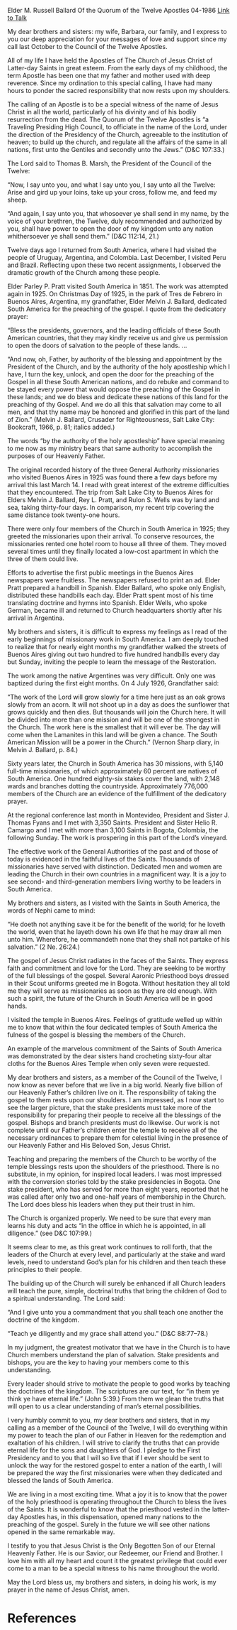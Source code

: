 Elder M. Russell Ballard
Of the Quorum of the Twelve Apostles
04-1986
[Link to Talk](https://www.churchofjesuschrist.org/study/general-conference/1986/04/the-kingdom-rolls-forth-in-south-america?lang=eng)

My dear brothers and sisters: my wife, Barbara, our family, and I express to you our deep appreciation for your messages of love and support since my call last October to the Council of the Twelve Apostles.

All of my life I have held the Apostles of The Church of Jesus Christ of Latter-day Saints in great esteem. From the early days of my childhood, the term Apostle has been one that my father and mother used with deep reverence. Since my ordination to this special calling, I have had many hours to ponder the sacred responsibility that now rests upon my shoulders.

The calling of an Apostle is to be a special witness of the name of Jesus Christ in all the world, particularly of his divinity and of his bodily resurrection from the dead. The Quorum of the Twelve Apostles is “a Traveling Presiding High Council, to officiate in the name of the Lord, under the direction of the Presidency of the Church, agreeable to the institution of heaven; to build up the church, and regulate all the affairs of the same in all nations, first unto the Gentiles and secondly unto the Jews.” (D&C 107:33.)

The Lord said to Thomas B. Marsh, the President of the Council of the Twelve:

“Now, I say unto you, and what I say unto you, I say unto all the Twelve: Arise and gird up your loins, take up your cross, follow me, and feed my sheep.

“And again, I say unto you, that whosoever ye shall send in my name, by the voice of your brethren, the Twelve, duly recommended and authorized by you, shall have power to open the door of my kingdom unto any nation whithersoever ye shall send them.” (D&C 112:14, 21.)

Twelve days ago I returned from South America, where I had visited the people of Uruguay, Argentina, and Colombia. Last December, I visited Peru and Brazil. Reflecting upon these two recent assignments, I observed the dramatic growth of the Church among these people.



Elder Parley P. Pratt visited South America in 1851. The work was attempted again in 1925. On Christmas Day of 1925, in the park of Tres de Febrero in Buenos Aires, Argentina, my grandfather, Elder Melvin J. Ballard, dedicated South America for the preaching of the gospel. I quote from the dedicatory prayer:

“Bless the presidents, governors, and the leading officials of these South American countries, that they may kindly receive us and give us permission to open the doors of salvation to the people of these lands. …

“And now, oh, Father, by authority of the blessing and appointment by the President of the Church, and by the authority of the holy apostleship which I have, I turn the key, unlock, and open the door for the preaching of the Gospel in all these South American nations, and do rebuke and command to be stayed every power that would oppose the preaching of the Gospel in these lands; and we do bless and dedicate these nations of this land for the preaching of thy Gospel. And we do all this that salvation may come to all men, and that thy name may be honored and glorified in this part of the land of Zion.” (Melvin J. Ballard, Crusader for Righteousness, Salt Lake City: Bookcraft, 1966, p. 81; italics added.)

The words “by the authority of the holy apostleship” have special meaning to me now as my ministry bears that same authority to accomplish the purposes of our Heavenly Father.

The original recorded history of the three General Authority missionaries who visited Buenos Aires in 1925 was found there a few days before my arrival this last March 14. I read with great interest of the extreme difficulties that they encountered. The trip from Salt Lake City to Buenos Aires for Elders Melvin J. Ballard, Rey L. Pratt, and Rulon S. Wells was by land and sea, taking thirty-four days. In comparison, my recent trip covering the same distance took twenty-one hours.

There were only four members of the Church in South America in 1925; they greeted the missionaries upon their arrival. To conserve resources, the missionaries rented one hotel room to house all three of them. They moved several times until they finally located a low-cost apartment in which the three of them could live.

Efforts to advertise the first public meetings in the Buenos Aires newspapers were fruitless. The newspapers refused to print an ad. Elder Pratt prepared a handbill in Spanish. Elder Ballard, who spoke only English, distributed these handbills each day. Elder Pratt spent most of his time translating doctrine and hymns into Spanish. Elder Wells, who spoke German, became ill and returned to Church headquarters shortly after his arrival in Argentina.

My brothers and sisters, it is difficult to express my feelings as I read of the early beginnings of missionary work in South America. I am deeply touched to realize that for nearly eight months my grandfather walked the streets of Buenos Aires giving out two hundred to five hundred handbills every day but Sunday, inviting the people to learn the message of the Restoration.

The work among the native Argentines was very difficult. Only one was baptized during the first eight months. On 4 July 1926, Grandfather said:

“The work of the Lord will grow slowly for a time here just as an oak grows slowly from an acorn. It will not shoot up in a day as does the sunflower that grows quickly and then dies. But thousands will join the Church here. It will be divided into more than one mission and will be one of the strongest in the Church. The work here is the smallest that it will ever be. The day will come when the Lamanites in this land will be given a chance. The South American Mission will be a power in the Church.” (Vernon Sharp diary, in Melvin J. Ballard, p. 84.)

Sixty years later, the Church in South America has 30 missions, with 5,140 full-time missionaries, of which approximately 60 percent are natives of South America. One hundred eighty-six stakes cover the land, with 2,148 wards and branches dotting the countryside. Approximately 776,000 members of the Church are an evidence of the fulfillment of the dedicatory prayer.

At the regional conference last month in Montevideo, President and Sister J. Thomas Fyans and I met with 3,350 Saints. President and Sister Helio R. Camargo and I met with more than 3,100 Saints in Bogota, Colombia, the following Sunday. The work is prospering in this part of the Lord’s vineyard.

The effective work of the General Authorities of the past and of those of today is evidenced in the faithful lives of the Saints. Thousands of missionaries have served with distinction. Dedicated men and women are leading the Church in their own countries in a magnificent way. It is a joy to see second- and third-generation members living worthy to be leaders in South America.

My brothers and sisters, as I visited with the Saints in South America, the words of Nephi came to mind:

“He doeth not anything save it be for the benefit of the world; for he loveth the world, even that he layeth down his own life that he may draw all men unto him. Wherefore, he commandeth none that they shall not partake of his salvation.” (2 Ne. 26:24.)

The gospel of Jesus Christ radiates in the faces of the Saints. They express faith and commitment and love for the Lord. They are seeking to be worthy of the full blessings of the gospel. Several Aaronic Priesthood boys dressed in their Scout uniforms greeted me in Bogota. Without hesitation they all told me they will serve as missionaries as soon as they are old enough. With such a spirit, the future of the Church in South America will be in good hands.

I visited the temple in Buenos Aires. Feelings of gratitude welled up within me to know that within the four dedicated temples of South America the fulness of the gospel is blessing the members of the Church.

An example of the marvelous commitment of the Saints of South America was demonstrated by the dear sisters hand crocheting sixty-four altar cloths for the Buenos Aires Temple when only seven were requested.

My dear brothers and sisters, as a member of the Council of the Twelve, I now know as never before that we live in a big world. Nearly five billion of our Heavenly Father’s children live on it. The responsibility of taking the gospel to them rests upon our shoulders. I am impressed, as I now start to see the larger picture, that the stake presidents must take more of the responsibility for preparing their people to receive all the blessings of the gospel. Bishops and branch presidents must do likewise. Our work is not complete until our Father’s children enter the temple to receive all of the necessary ordinances to prepare them for celestial living in the presence of our Heavenly Father and His Beloved Son, Jesus Christ.

Teaching and preparing the members of the Church to be worthy of the temple blessings rests upon the shoulders of the priesthood. There is no substitute, in my opinion, for inspired local leaders. I was most impressed with the conversion stories told by the stake presidencies in Bogota. One stake president, who has served for more than eight years, reported that he was called after only two and one-half years of membership in the Church. The Lord does bless his leaders when they put their trust in him.

The Church is organized properly. We need to be sure that every man learns his duty and acts “in the office in which he is appointed, in all diligence.” (see D&C 107:99.)

It seems clear to me, as this great work continues to roll forth, that the leaders of the Church at every level, and particularly at the stake and ward levels, need to understand God’s plan for his children and then teach these principles to their people.

The building up of the Church will surely be enhanced if all Church leaders will teach the pure, simple, doctrinal truths that bring the children of God to a spiritual understanding. The Lord said:

“And I give unto you a commandment that you shall teach one another the doctrine of the kingdom.

“Teach ye diligently and my grace shall attend you.” (D&C 88:77–78.)

In my judgment, the greatest motivator that we have in the Church is to have Church members understand the plan of salvation. Stake presidents and bishops, you are the key to having your members come to this understanding.

Every leader should strive to motivate the people to good works by teaching the doctrines of the kingdom. The scriptures are our text, for “in them ye think ye have eternal life.” (John 5:39.) From them we glean the truths that will open to us a clear understanding of man’s eternal possibilities.

I very humbly commit to you, my dear brothers and sisters, that in my calling as a member of the Council of the Twelve, I will do everything within my power to teach the plan of our Father in Heaven for the redemption and exaltation of his children. I will strive to clarify the truths that can provide eternal life for the sons and daughters of God. I pledge to the First Presidency and to you that I will so live that if I ever should be sent to unlock the way for the restored gospel to enter a nation of the earth, I will be prepared the way the first missionaries were when they dedicated and blessed the lands of South America.

We are living in a most exciting time. What a joy it is to know that the power of the holy priesthood is operating throughout the Church to bless the lives of the Saints. It is wonderful to know that the priesthood vested in the latter-day Apostles has, in this dispensation, opened many nations to the preaching of the gospel. Surely in the future we will see other nations opened in the same remarkable way.

I testify to you that Jesus Christ is the Only Begotten Son of our Eternal Heavenly Father. He is our Savior, our Redeemer, our Friend and Brother. I love him with all my heart and count it the greatest privilege that could ever come to a man to be a special witness to his name throughout the world.

May the Lord bless us, my brothers and sisters, in doing his work, is my prayer in the name of Jesus Christ, amen.

# References
